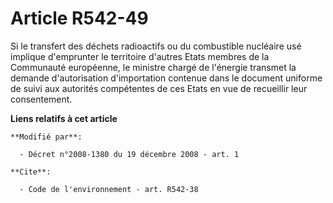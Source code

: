 # Article R542-49

Si le transfert des déchets radioactifs ou du combustible nucléaire usé implique d'emprunter le territoire d'autres Etats
membres de la Communauté européenne, le ministre chargé de l'énergie transmet la demande d'autorisation d'importation
contenue dans le document uniforme de suivi aux autorités compétentes de ces Etats en vue de recueillir leur consentement.

**Liens relatifs à cet article**

	**Modifié par**:

	  - Décret n°2008-1380 du 19 décembre 2008 - art. 1

	**Cite**:

	  - Code de l'environnement - art. R542-38
